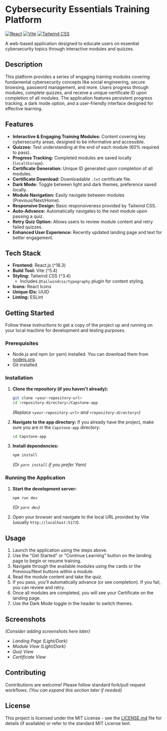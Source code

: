 # Cybersecurity Essentials Training Platform

[![React](https://img.shields.io/badge/React-18.3-61DAFB?logo=react&logoColor=black)](https://reactjs.org/)
[![Vite](https://img.shields.io/badge/Vite-^5.4-646CFF?logo=vite&logoColor=white)](https://vitejs.dev/)
[![Tailwind CSS](https://img.shields.io/badge/Tailwind_CSS-^3.4-38B2AC?logo=tailwind-css&logoColor=white)](https://tailwindcss.com/)

A web-based application designed to educate users on essential cybersecurity topics through interactive modules and quizzes.

## Description

This platform provides a series of engaging training modules covering fundamental cybersecurity concepts like social engineering, secure browsing, password management, and more. Users progress through modules, complete quizzes, and receive a unique certificate ID upon completion of all modules. The application features persistent progress tracking, a dark mode option, and a user-friendly interface designed for effective learning.

## Features

*   **Interactive & Engaging Training Modules:** Content covering key cybersecurity areas, designed to be informative and accessible.
*   **Quizzes:** Test understanding at the end of each module (60% required to pass).
*   **Progress Tracking:** Completed modules are saved locally (`localStorage`).
*   **Certificate Generation:** Unique ID generated upon completion of all modules.
*   **Certificate Download:** Downloadable `.txt` certificate file.
*   **Dark Mode:** Toggle between light and dark themes, preference saved locally.
*   **Module Navigation:** Easily navigate between modules (Previous/Next/Home).
*   **Responsive Design:** Basic responsiveness provided by Tailwind CSS.
*   **Auto-Advance:** Automatically navigates to the next module upon passing a quiz.
*   **Retry Quiz Option:** Allows users to review module content and retry failed quizzes.
*   **Enhanced User Experience:** Recently updated landing page and text for better engagement.

## Tech Stack

*   **Frontend:** React.js (^18.3)
*   **Build Tool:** Vite (^5.4)
*   **Styling:** Tailwind CSS (^3.4)
    *   Includes `@tailwindcss/typography` plugin for content styling.
*   **Icons:** React Icons
*   **Unique IDs:** UUID
*   **Linting:** ESLint

## Getting Started

Follow these instructions to get a copy of the project up and running on your local machine for development and testing purposes.

### Prerequisites

*   Node.js and npm (or yarn) installed. You can download them from [nodejs.org](https://nodejs.org/).
*   Git installed.

### Installation

1.  **Clone the repository (if you haven't already):**
    ```bash
    git clone <your-repository-url>
    cd <repository-directory>/Capstone-app
    ```
    *(Replace `<your-repository-url>` and `<repository-directory>`)*

2.  **Navigate to the app directory:**
    If you already have the project, make sure you are in the `Capstone-app` directory:
    ```bash
    cd Capstone-app
    ```

3.  **Install dependencies:**
    ```bash
    npm install
    ```
    *(Or `yarn install` if you prefer Yarn)*

### Running the Application

1.  **Start the development server:**
    ```bash
    npm run dev
    ```
    *(Or `yarn dev`)*

2.  Open your browser and navigate to the local URL provided by Vite (usually `http://localhost:5173`).

## Usage

1.  Launch the application using the steps above.
2.  Use the "Get Started" or "Continue Learning" button on the landing page to begin or resume training.
3.  Navigate through the available modules using the cards or the Previous/Next buttons within a module.
4.  Read the module content and take the quiz.
5.  If you pass, you'll automatically advance (or see completion). If you fail, you can review and retry.
6.  Once all modules are completed, you will see your Certificate on the landing page.
7.  Use the Dark Mode toggle in the header to switch themes.

## Screenshots

*(Consider adding screenshots here later)*
*   *Landing Page (Light/Dark)*
*   *Module View (Light/Dark)*
*   *Quiz View*
*   *Certificate View*

## Contributing

Contributions are welcome! Please follow standard fork/pull request workflows. *(You can expand this section later if needed)*

## License

This project is licensed under the MIT License - see the [LICENSE.md](LICENSE.md) file for details (if available) or refer to the standard MIT License text.
